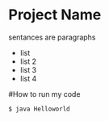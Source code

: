 # Project Name


sentances are paragraphs

* list
* list 2
* list 3
* list 4


#How to run my code

`$ java Helloworld`
